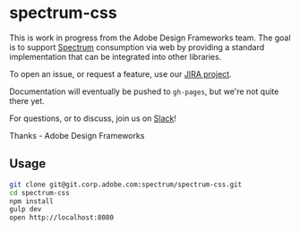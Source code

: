 # spectrum-css

This is work in progress from the Adobe Design Frameworks team.  The goal is to support [Spectrum](spectrum.corp.adobe.com) consumption via web by providing a standard implementation that can be integrated into other libraries.

To open an issue, or request a feature, use our [JIRA project](https://jira.corp.adobe.com/browse/SPECTRUM).

Documentation will eventually be pushed to `gh-pages`, but we're not quite there yet.

For questions, or to discuss, join us on [Slack](adobespectrum.slack.com)!

Thanks - Adobe Design Frameworks

## Usage

```sh
git clone git@git.corp.adobe.com:spectrum/spectrum-css.git
cd spectrum-css
npm install
gulp dev
open http://localhost:8080
```
